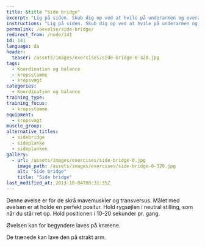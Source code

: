 ```yaml
---
title: &title "Side bridge"
excerpt: "Lig på siden. Skub dig op ved at hvile på underarmen og overamen ud til siden. Hold kroppen helt ret. Kig fremad. Hold positionen i 10-20 sekunder. Gentag. Kan også laves på strakt arm."
instructions: "Lig på siden. Skub dig op ved at hvile på underarmen og overamen ud til siden. Hold kroppen helt ret. Kig fremad. Hold positionen i 10-20 sekunder. Gentag. Kan også laves på strakt arm."
permalink: /oevelse/side-bridge/
redirect_from: /node/141
id: 141
language: da
header:
  teaser: /assets/images/exercises/side-bridge-0-320.jpg
tags:
  - Koordination og balance
  - kropsstamme
  - kropsvægt
categories:
  - Koordination og balance
training_type: 
training_focus: 
  - kropsstamme
equipment:
  - kropsvægt
muscle_group:
alternative_titles:
  - sidebridge
  - sideplanke
  - sideplanken
gallery:
  - url: /assets/images/exercises/side-bridge-0.jpg
    image_path: /assets/images/exercises/side-bridge-0-320.jpg
    alt: "Side bridge"
    title: "Side bridge"
last_modified_at: 2013-10-04T08:31:35Z
---
```


Denne øvelse er for de skrå mavemuskler og transversus. Målet med øvelsen er at holde en perfekt positur. Hold rygsøjlen i neutral stilling, som når du står ret op. Hold positionen i 10-20 sekunder pr. gang.

Øvelsen kan for begyndere laves på knæene.

De trænede kan lave den på strakt arm.
